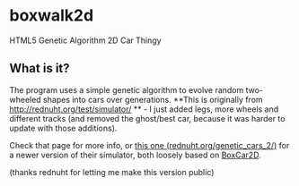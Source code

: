 boxwalk2d
=========

HTML5 Genetic Algorithm 2D Car Thingy


What is it?
-----------

The program uses a simple genetic algorithm to evolve random two-wheeled shapes into cars over generations. **This is originally from http://rednuht.org/test/simulator/ ** - I just added legs, more wheels and different tracks (and removed the ghost/best car, because it was harder to update with those additions).
	
Check that page for more info, or [this one (rednuht.org/genetic_cars_2/)](http://rednuht.org/genetic_cars_2/) for a newer version of their simulator, both loosely based on [BoxCar2D](http://boxcar2d.com/).

(thanks rednuht for letting me make this version public)